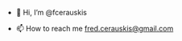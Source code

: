 - 👋 Hi, I’m @fcerauskis

- 📫 How to reach me fred.cerauskis@gmail.com

<!---
I am a •	Technical Program Manager with over 10 years of experience in systems engineering leading cross-functional teams in product design and delivery.
--->
